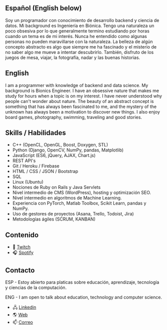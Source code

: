 ## Español (English below)

Soy un programador con conocimiento de desarrollo backend y ciencia de datos. Mi background es Ingeniería en Biónica. Tengo una naturaleza un poco obsesiva por lo que generalmente termino estudiando por horas cuando un tema es de mi interés. Nunca he entendido como algunas personas no pueden maravillarse con la naturaleza. La belleza de algún concepto abstracto es algo que siempre me ha fascinado y el misterio de no saber algo me mueve a intentar descubrirlo. También, disfruto de los juegos de mesa, viajar, la fotografía, nadar y las buenas historias.

## English 

I am a programmer with knowledge of backend and data science. My background is Bionics Engineer. I have an obsessive nature that makes me study for hours when a topic is on my interest. I have never understood why people can't wonder about nature. The beauty of an abstract concept is something that has always been fascinated to me, and the mystery of the unknown has always been a motivation to discover new things. I also enjoy board games, photography, swimming, traveling and good stories.

## Skills / Habilidades

- C++ (OpenCL, OpenGL, Boost, Doxygen, STL)
- Python (Django, OpenCV, NumPy, pandas, Matplotlib)
- JavaScript (ES6, jQuery, AJAX, Chart.js)
- REST API's
- Git / Heroku / Firebase
- HTML / CSS / JSON / Bootstrap
- SQL
- Linux (Ubuntu)
- Nociones de Ruby on Rails y Java Servlets
- Nivel intermedio de CMS (WordPress), hosting y optimización SEO.
- Nivel intermedio en algoritmos de Machine Learning.
- Experiencia con PyTorch, Matlab Toolbox, Scikit Learn, pandas y NumPy.
- Uso de gestores de proyectos (Asana, Trello, Todoist, Jira)
- Metodologías ágiles (SCRUM, KANBAN)

## Contenido

- 🔴 [Twitch](https://www.twitch.tv/marianoogalgoritmos)
- 🎧 [Spotify](https://open.spotify.com/show/0bjv8Radkjm1tBX0B4jtiE)

## Contacto

ESP - Estoy abierto para platicas sobre educación, aprendizaje, tecnología y ciencias de la computación.

ENG - I am open to talk about education, technology and computer science.

- 🖧 [Linkedin](https://www.linkedin.com/in/marianoog)
- 🌎 [Web](https://marianoog.com)
- 📫 [Correo](contacto@marianoog.com)
